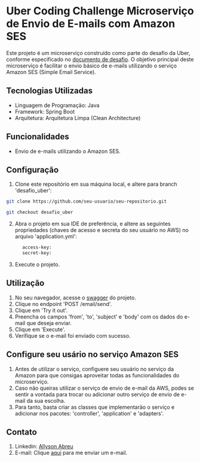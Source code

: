 # Uber Coding Challenge Microserviço de Envio de E-mails com Amazon SES

Este projeto é um microserviço construído como parte do desafio da Uber, conforme especificado no [documento de desafio](https://github.com/uber-archive/coding-challenge-tools/blob/master/coding_challenge.md). O objetivo principal deste microserviço é facilitar o envio básico de e-mails utilizando o serviço Amazon SES (Simple Email Service).

## Tecnologias Utilizadas

- Linguagem de Programação: Java
- Framework: Spring Boot
- Arquitetura: Arquitetura Limpa (Clean Architecture)

## Funcionalidades

- Envio de e-mails utilizando o Amazon SES.

## Configuração

1. Clone este repositório em sua máquina local, e altere para branch 'desafio_uber':

```bash
git clone https://github.com/seu-usuario/seu-repositorio.git

git checkout desafio_uber
```

2. Abra o projeto em sua IDE de preferência, e altere as seguintes propriedades (chaves de acesso e secreta do seu usuário no AWS) no arquivo 'application.yml':

```bash
      access-key:
      secret-key:
```
3. Execute o projeto.

## Utilização
1. No seu navegador, acesse o [swagger](http://localhost:8080/swagger-ui.html) do projeto.
2. Clique no endpoint 'POST /email/send'.
3. Clique em 'Try it out'.
4. Preencha os campos 'from', 'to', 'subject' e 'body' com os dados do e-mail que deseja enviar.
5. Clique em 'Execute'.
6. Verifique se o e-mail foi enviado com sucesso.

## Configure seu usário no serviço Amazon SES
1. Antes de utilizar o serviço, configuere seu usuário no serviço da Amazon para que consigas aproveitar todas as funcionalidades do microserviço.
2. Caso não queiras utilizar o serviço de envio de e-mail da AWS, podes se sentir a vontada para trocar ou adicionar outro serviço de envio de e-mail da sua escolha.
3. Para tanto, basta criar as classes que implementarão o serviço e adicionar nos pacotes: 'controller', 'application' e 'adapters'.

## Contato
1. Linkedin: [Allyson Abreu](https://www.linkedin.com/in/allyson-de-abreu/)
2. E-mail: Clique [aqui](mailto:allysonabreu.dev@gmail.com) para me enviar um e-mail.